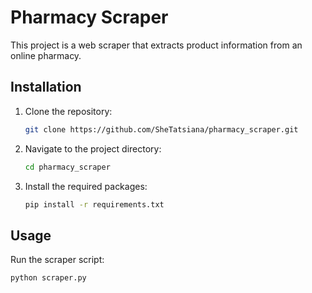 # Pharmacy Scraper

This project is a web scraper that extracts product information from an online pharmacy.

## Installation

1. Clone the repository:
    ```sh
    git clone https://github.com/SheTatsiana/pharmacy_scraper.git
    ```

2. Navigate to the project directory:
    ```sh
    cd pharmacy_scraper
    ```

3. Install the required packages:
    ```sh
    pip install -r requirements.txt
    ```

## Usage

Run the scraper script:
```sh
python scraper.py
